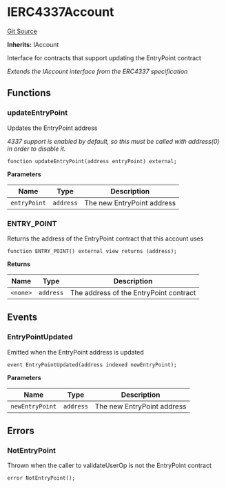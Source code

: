 # IERC4337Account
[Git Source](https://github.com/Uniswap/minimal-delegation/blob/1457ed9d5e0382ab8547f6bc36a3738475e8b5fe/src/interfaces/IERC4337Account.sol)

**Inherits:**
IAccount

Interface for contracts that support updating the EntryPoint contract

*Extends the IAccount interface from the ERC4337 specification*


## Functions
### updateEntryPoint

Updates the EntryPoint address

*4337 support is enabled by default, so this must be called with address(0) in order to disable it.*


```solidity
function updateEntryPoint(address entryPoint) external;
```
**Parameters**

|Name|Type|Description|
|----|----|-----------|
|`entryPoint`|`address`|The new EntryPoint address|


### ENTRY_POINT

Returns the address of the EntryPoint contract that this account uses


```solidity
function ENTRY_POINT() external view returns (address);
```
**Returns**

|Name|Type|Description|
|----|----|-----------|
|`<none>`|`address`|The address of the EntryPoint contract|


## Events
### EntryPointUpdated
Emitted when the EntryPoint address is updated


```solidity
event EntryPointUpdated(address indexed newEntryPoint);
```

**Parameters**

|Name|Type|Description|
|----|----|-----------|
|`newEntryPoint`|`address`|The new EntryPoint address|

## Errors
### NotEntryPoint
Thrown when the caller to validateUserOp is not the EntryPoint contract


```solidity
error NotEntryPoint();
```

